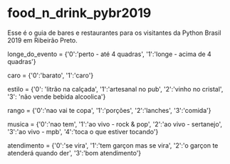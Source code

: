# food_n_drink_pybr2019
Esse é o guia de bares e restaurantes para os visitantes da Python Brasil 2019 em Ribeirão Preto.


longe_do_evento = {'0':'perto - até 4 quadras', '1':'longe - acima de 4 quadras'}

caro = {'0':'barato', '1':'caro'}

estilo = {'0': 'litrão na calçada', '1':'artesanal no pub', '2':'vinho no cristal', '3': 'não vende bebida alcoolica'}

rango = {'0':'nao vai te copa', '1':'porções', '2':'lanches', '3':'comida'}

musica = {'0':'nao tem', '1':'ao vivo - rock & pop', '2':'ao vivo - sertanejo', '3':'ao vivo - mpb', '4':'toca o que estiver tocando'}

atendimento = {'0':'se vira', '1':'tem garçon mas se vira', '2':'o garçon te atenderá quando der', '3':'bom atendimento'}